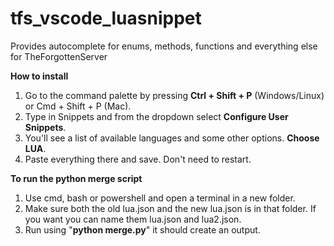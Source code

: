 # tfs_vscode_luasnippet
Provides autocomplete for enums, methods, functions and everything else for TheForgottenServer

**How to install**
1. Go to the command palette by pressing **Ctrl + Shift + P** (Windows/Linux) or Cmd + Shift + P (Mac).
2. Type in Snippets and from the dropdown select **Configure User Snippets**.
3. You'll see a list of available languages and some other options. **Choose LUA**.
4. Paste everything there and save. Don't need to restart.

**To run the python merge script**
1. Use cmd, bash or powershell and open a terminal in a new folder.
2. Make sure both the old lua.json and the new lua.json is in that folder. If you want you can name them lua.json and lua2.json.
3. Run using "**python merge.py**" it should create an output.
